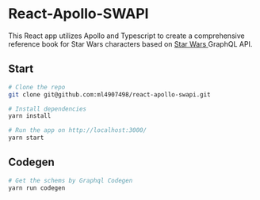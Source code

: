 # React-Apollo-SWAPI

This React app utilizes Apollo and Typescript to create a comprehensive reference book for Star Wars characters based on [Star Wars ](https://studio.apollographql.com/public/star-wars-swapi/variant/current/home)GraphQL API.

## Start

```bash
# Clone the repo
git clone git@github.com:ml4907498/react-apollo-swapi.git

# Install dependencies
yarn install

# Run the app on http://localhost:3000/
yarn start

```

## Codegen

```bash
# Get the schems by Graphql Codegen 
yarn run codegen
```

